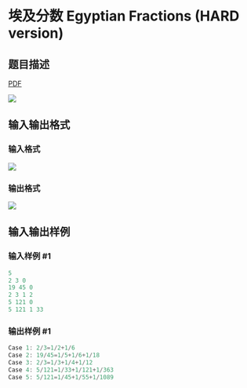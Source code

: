 # 埃及分数 Egyptian Fractions (HARD version)

## 题目描述

[problemUrl]: https://uva.onlinejudge.org/index.php?option=com_onlinejudge&Itemid=8&category=441&page=show_problem&problem=4003

[PDF](https://uva.onlinejudge.org/external/125/p12558.pdf)

![](https://cdn.luogu.com.cn/upload/vjudge_pic/UVA12558/2fc37ee6f550acb8454e29913ccfe23a1f41eb0d.png)

## 输入输出格式

### 输入格式

![](https://cdn.luogu.com.cn/upload/vjudge_pic/UVA12558/5a94c57de75f98b0a34639ef7564b7a9cea5c867.png)

### 输出格式

![](https://cdn.luogu.com.cn/upload/vjudge_pic/UVA12558/7fe59f3b33b2daeb677a84f7225aed07bae84794.png)

## 输入输出样例

### 输入样例 #1

```cpp
5
2 3 0
19 45 0
2 3 1 2
5 121 0
5 121 1 33
```


### 输出样例 #1

```cpp
Case 1: 2/3=1/2+1/6
Case 2: 19/45=1/5+1/6+1/18
Case 3: 2/3=1/3+1/4+1/12
Case 4: 5/121=1/33+1/121+1/363
Case 5: 5/121=1/45+1/55+1/1089
```


